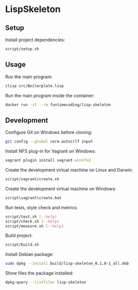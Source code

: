 # LispSkeleton

## Setup

Install project dependencies:

```sh
script/setup.sh
```


## Usage

Run the main program:

```sh
clisp src/Boilerplate.lisp
```

Run the main program inside the container:

```sh
docker run -it --rm funtimecoding/lisp-skeleton
```


## Development

Configure Git on Windows before cloning:

```sh
git config --global core.autocrlf input
```

Install NFS plug-in for Vagrant on Windows:

```bat
vagrant plugin install vagrant-winnfsd
```

Create the development virtual machine on Linux and Darwin:

```sh
script/vagrant/create.sh
```

Create the development virtual machine on Windows:

```bat
script\vagrant\create.bat
```

Run tests, style check and metrics:

```sh
script/test.sh [--help]
script/check.sh [--help]
script/measure.sh [--help]
```

Build project:

```sh
script/build.sh
```

Install Debian package:

```sh
sudo dpkg --install build/lisp-skeleton_0.1.0-1_all.deb
```

Show files the package installed:

```sh
dpkg-query --listfiles lisp-skeleton
```
